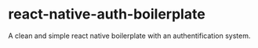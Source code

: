 # react-native-auth-boilerplate
A clean and simple react native boilerplate with an authentification system.
